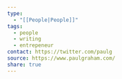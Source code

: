 ```yaml
---
type:
  - "[[People|People]]"
tags:
  - people
  - writing
  - entrepeneur
contact: https://twitter.com/paulg
source: https://www.paulgraham.com/
share: true
---
```

